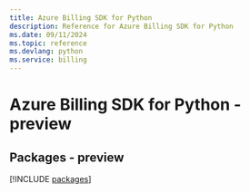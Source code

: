 ```yaml
---
title: Azure Billing SDK for Python
description: Reference for Azure Billing SDK for Python
ms.date: 09/11/2024
ms.topic: reference
ms.devlang: python
ms.service: billing
---
```

# Azure Billing SDK for Python - preview
## Packages - preview
[!INCLUDE [packages](billing-index.md)]